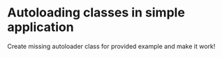 # Autoloading classes in simple application

Create missing autoloader class for provided example and make it work!

